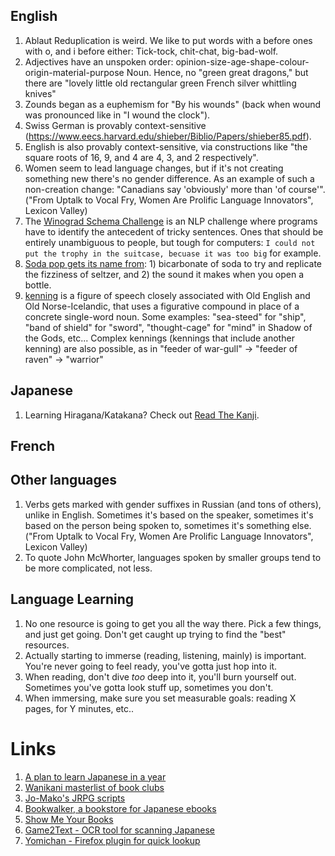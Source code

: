 ## English

1. Ablaut Reduplication is weird. We like to put words with a before ones with o, and i before either: Tick-tock, chit-chat, big-bad-wolf.
1. Adjectives have an unspoken order: opinion-size-age-shape-colour-origin-material-purpose Noun. Hence, no "green great dragons," but there are "lovely little old rectangular green French silver whittling knives"
1. Zounds began as a euphemism for "By his wounds" (back when wound was pronounced like in "I wound the clock").
1. Swiss German is provably context-sensitive (https://www.eecs.harvard.edu/shieber/Biblio/Papers/shieber85.pdf).
1. English is also provably context-sensitive, via constructions like "the square roots of 16, 9, and 4 are 4, 3, and 2 respectively".
1. Women seem to lead language changes, but if it's not creating something new there's no gender difference. As an example of such a non-creation change: "Canadians say 'obviously' more than 'of course'". ("From Uptalk to Vocal Fry, Women Are Prolific Language Innovators", Lexicon Valley)
1. The [Winograd Schema Challenge](https://en.wikipedia.org/wiki/Winograd_Schema_Challenge) is an NLP challenge where programs have to identify the antecedent of tricky sentences. Ones that should be entirely unambiguous to people, but tough for computers: `I could not put the trophy in the suitcase, becuase it was too big` for example.
1. [Soda pop gets its name from](https://kitchensavvy.com/how-soda-pop-got-its-name): 1) bicarbonate of soda to try and replicate the fizziness of seltzer, and 2) the sound it makes when you open a bottle. 
1. [kenning](https://en.wikipedia.org/wiki/Kenning) is a figure of speech closely associated with Old English and Old Norse-Icelandic, that uses a figurative compound in place of a concrete single-word noun. Some examples: "sea-steed" for "ship", "band of shield" for "sword", "thought-cage" for "mind" in Shadow of the Gods, etc... Complex kennings (kennings that include another kenning) are also possible, as in "feeder of war-gull" -> "feeder of raven" -> "warrior"

## Japanese
1. Learning Hiragana/Katakana? Check out [Read The Kanji](https://www.readthekanji.com/user/study).

## French

## Other languages
1. Verbs gets marked with gender suffixes in Russian (and tons of others), unlike in English. Sometimes it's based on the speaker, sometimes it's based on the person being spoken to, sometimes it's something else. ("From Uptalk to Vocal Fry, Women Are Prolific Language Innovators", Lexicon Valley)
1. To quote John McWhorter, languages spoken by smaller groups tend to be more complicated, not less.

## Language Learning
1. No one resource is going to get you all the way there. Pick a few things, and just get going. Don't get caught up trying to find the "best" resources.
1. Actually starting to immerse (reading, listening, mainly) is important. You're never going to feel ready, you've gotta just hop into it.
1. When reading, don't dive *too* deep into it, you'll burn yourself out. Sometimes you've gotta look stuff up, sometimes you don't.
1. When immersing, make sure you set measurable goals: reading X pages, for Y minutes, etc..

# Links
1. [A plan to learn Japanese in a year](https://www.reddit.com/r/languagelearning/comments/6q4h6a/a_year_to_learn_japanese/dkuskc2/)
1. [Wanikani masterlist of book clubs](https://community.wanikani.com/t/master-list-of-book-clubs/35283)
1. [Jo-Mako's JRPG scripts](https://jo-mako-anki.github.io/webpages/resources/jrpg/jrpg_index.html)
1. [Bookwalker, a bookstore for Japanese ebooks](https://global.bookwalker.jp/ex/feature/about-us/#pl_whyuse)
1. [Show Me Your Books](https://community.wanikani.com/t/show-me-your-books/48826/8)
1. [Game2Text - OCR tool for scanning Japanese](https://game2text.com/)
1. [Yomichan - Firefox plugin for quick lookup](https://addons.mozilla.org/en-US/firefox/addon/yomichan/)
